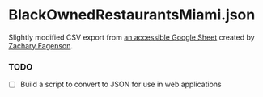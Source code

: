 # BlackOwnedRestaurantsMiami.json

Slightly modified CSV export from [an accessible Google Sheet](https://docs.google.com/spreadsheets/d/1uWvePY5wza72qUuS4B1NRDWTF_b8M7s3bBtLxtV0TLc/edit?fbclid=IwAR1zoDT3cNO2YAKGPCWi5cHYL8VVSibaM2DPO1Ks68gMBeayFLT__HdHpiY#gid=0) created by [Zachary Fagenson](https://twitter.com/ZachIsWeird).

### TODO

- [ ] Build a script to convert to JSON for use in web applications
